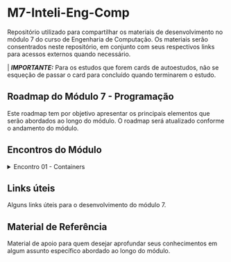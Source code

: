 # M7-Inteli-Eng-Comp
Repositório utilizado para compartilhar os materiais de desenvolvimento no módulo 7 do curso de Engenharia de Computação. Os materiais serão consentrados neste repositório, em conjunto com seus respectivos links para acessos externos quando necessário.

| ***IMPORTANTE:*** Para os estudos que forem cards de autoestudos, não se esqueção de passar o card para concluído quando terminarem o estudo. 

## Roadmap do Módulo 7 - Programação

Este roadmap tem por objetivo apresentar os principais elementos que serão abordados ao longo do módulo. O roadmap será atualizado conforme o andamento do módulo.

## Encontros do Módulo

<details>
<summary>Encontro 01 - Containers</summary>
<br>
<strong>Objetivo do Encontro:</strong>

Este encontro tem por objetivo apresentar os conceitos básicos de containers, bem como sua utilização e principais ferramentas para o desenvolvimento de aplicações em containers.

<strong>Autoestudos:</strong>
- TODO

<strong>Slides da Aula:</strong>
- TODO

<strong>Questionários Complementares:</strong>
- TODO

</details>

## Links úteis

Alguns links úteis para o desenvolvimento do módulo 7.

## Material de Referência

Material de apoio para quem desejar aprofundar seus conhecimentos em algum assunto específico abordado ao longo do módulo.

